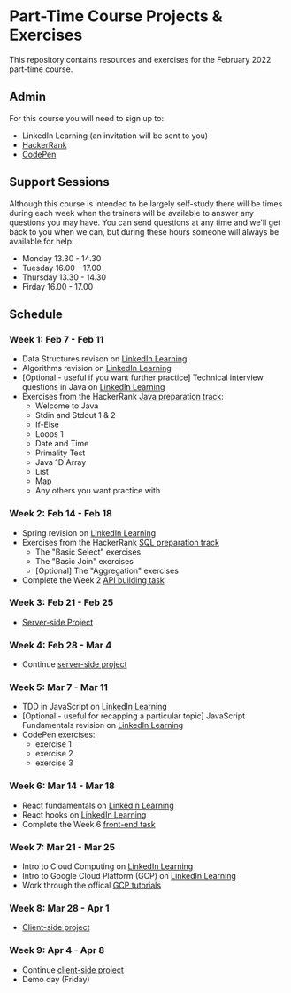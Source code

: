# Part-Time Course Projects & Exercises

This repository contains resources and exercises for the February 2022 part-time course. 

## Admin

For this course you will need to sign up to:

- LinkedIn Learning (an invitation will be sent to you)
- [HackerRank](https://www.hackerrank.com)
- [CodePen](https://codepen.io/)


## Support Sessions

Although this course is intended to be largely self-study there will be times during each week when the trainers will be available to answer any questions you may have. You can send questions at any time and we'll get back to you when we can, but during these hours someone will always be available for help:

- Monday 13.30 - 14.30
- Tuesday 16.00 - 17.00
- Thursday 13.30 - 14.30
- Firday 16.00 - 17.00


## Schedule

### Week 1: Feb 7 - Feb 11

- Data Structures revison on [LinkedIn Learning](https://www.linkedin.com/learning/java-data-structures-14403471/data-structures-in-java)
- Algorithms revision on [LinkedIn Learning](https://www.linkedin.com/learning/java-algorithms/improve-your-java-applications-with-effective-algorithms)
- [Optional - useful if you want further practice] Technical interview questions in Java on [LinkedIn Learning](https://www.linkedin.com/learning/nail-your-java-interview-2/the-secret-to-nailing-your-java-interview)
- Exercises from the HackerRank [Java preparation track](https://www.hackerrank.com/domains/java):
	- Welcome to Java
	- Stdin and Stdout 1 & 2
	- If-Else
	- Loops 1
	- Date and Time
	- Primality Test
	- Java 1D Array
	- List
	- Map
	- Any others you want practice with


### Week 2: Feb 14 - Feb 18

- Spring revision on [LinkedIn Learning](https://www.linkedin.com/learning/learning-spring-with-spring-boot-13886371/learn-rapid-development-with-spring-boot)
- Exercises from the HackerRank [SQL preparation track](https://www.hackerrank.com/domains/sql)
	- The "Basic Select" exercises
	- The "Basic Join" exercises
	- [Optional] The "Aggregation" exercises
- Complete the Week 2 [API building task](/add/link/later)

### Week 3: Feb 21 - Feb 25

- [Server-side Project](/add/link/later)

### Week 4: Feb 28 - Mar 4

- Continue [server-side project](/add/link/later)

### Week 5: Mar 7 - Mar 11

- TDD in JavaScript on [LinkedIn Learning](https://www.linkedin.com/learning/javascript-test-driven-development-es6/intro-video)
- [Optional - useful for recapping a particular topic] JavaScript Fundamentals revision on [LinkedIn Learning](https://www.linkedin.com/learning/learning-the-javascript-language-2/learn-the-language-of-the-internet)
- CodePen exercises:
	- exercise 1
	- exercise 2
	- exercise 3

### Week 6: Mar 14 - Mar 18

- React fundamentals on [LinkedIn Learning](https://www.linkedin.com/learning/learning-react-js-5/getting-started-with-react)
- React hooks on [LinkedIn Learning](https://www.linkedin.com/learning/react-hooks/understanding-modern-react)
- Complete the Week 6 [front-end task](/add/link/later)

### Week 7: Mar 21 - Mar 25

- Intro to Cloud Computing on [LinkedIn Learning](https://www.linkedin.com/learning/learning-cloud-computing-core-concepts-13966302/change-your-career-with-cloud-computing)
- Intro to Google Cloud Platform (GCP) on [LinkedIn Learning](https://www.linkedin.com/learning/google-cloud-platform-gcp-essential-training-for-developers/kicking-off-your-gcp-development)
- Work through the offical [GCP tutorials](https://cloud.google.com/gcp/getting-started)

### Week 8: Mar 28 - Apr 1

- [Client-side project](/add/link/later)

### Week 9: Apr 4  - Apr 8

- Continue [client-side project](/add/link/later)
- Demo day (Friday)

